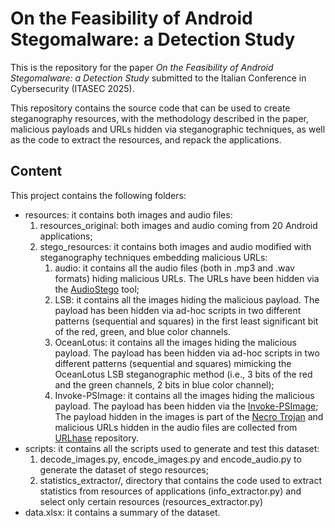 # On the Feasibility of Android Stegomalware: a Detection Study

This is the repository for the paper *On the Feasibility of Android Stegomalware: a Detection Study* submitted to the Italian Conference in Cybersecurity (ITASEC 2025).

This repository contains the source code that can be used to create steganography resources, with the methodology described in the paper, malicious payloads and URLs hidden via steganographic techniques, as well as the code to extract the resources, and repack the applications.


## Content

This project contains the following folders:

- resources: it contains both images and audio files:
    1. resources_original: both images and audio coming from 20 Android applications;
    2. stego_resources: it contains both images and audio modified with steganography techniques embedding malicious URLs:
        1. audio: it contains all the audio files (both in .mp3 and .wav formats) hiding malicious URLs. The URLs have been hidden via the [AudioStego](https://github.com/danielcardeenas/AudioStego/tree/master) tool;
        2. LSB: it contains all the images hiding the malicious payload. The payload has been hidden via ad-hoc scripts in two different patterns (sequential and squares) in the first least significant bit of the red, green, and blue color channels.
        3. OceanLotus: it contains all the images hiding the malicious payload. The payload has been hidden via ad-hoc scripts in two different patterns (sequential and squares) mimicking the OceanLotus LSB steganographic method (i.e., 3 bits of the red and the green channels, 2 bits in blue color channel);
        4. Invoke-PSImage: it contains all the images hiding the malicious payload. The payload has been hidden via the [Invoke-PSImage](https://github.com/peewpw/Invoke-PSImage);
    The payload hidden in the images is part of the [Necro Trojan](https://securelist.com/necro-trojan-is-back-on-google-play/113881/) and malicious URLs hidden in the audio files are collected from [URLhase](https://urlhaus.abuse.ch/) repository. 
- scripts: it contains all the scripts used to generate and test this dataset:
    1. decode_images.py, encode_images.py and encode_audio.py to generate the dataset of stego resources;
    2. statistics_extractor/, directory that contains the code used to extract statistics from resources of applications (info_extractor.py) and select only certain resources (resources_extractor.py)
- data.xlsx: it contains a summary of the dataset.